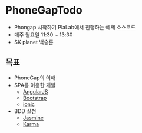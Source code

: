 PhoneGapTodo
============

- Phongap 시작하기 PlaLab에서 진행하는 예제 소스코드
- 매주 월요일 11:30 ~ 13:30
- SK planet 백승훈

목표
-------------------
- PhoneGap의 이해 
- SPA를 이용한 개발
    + [AngularJS](https://angularjs.org)
    + [Bootstrap](http://getbootstrap.com) 
    + [ionic](http://ionicframework.com)
- BDD 실천
    + [Jasmine](http://jasmine.github.io/)
    + [Karma](http://karma-runner.github.io/) 
